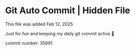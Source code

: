 # Git Auto Commit | Hidden File

This file was added Feb 12, 2025

Just for fun and keeping my daily git commit active 🤪

commit number: 35691
